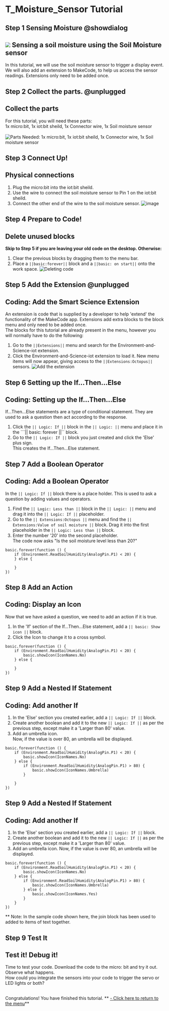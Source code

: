 # T_Moisture_Sensor Tutorial

<!---------------------------------------------------------------
------------Moisture Sensor TUTORIAL------------INComplete-----
----------------------------------------------------------------->

## Step 1 Sensing Moisture @showdialog

![](https://raw.githubusercontent.com/EarthEdSTEM/earthed-iot-programs-tutorials/master/Images/T_Soil_Moisture/Soil_Moisture_Banner.gif)
Sensing a soil moisture using the Soil Moisture sensor
-------------------------------------------

In this tutorial, we will use the soil moisture sensor to trigger a display event. We will also add an extension to MakeCode, to help us access the sensor readings.  Extensions only need to be added once.

## Step 2 Collect the parts. @unplugged
Collect the parts
-----------------
For this tutorial, you will need these parts:<br>
1x micro:bit, 1x iot:bit sheild, 1x Connector wire, 1x Soil moisture sensor<br><br>
![Parts Needed: 1x micro:bit, 1x iot:bit sheild, 1x Connector wire, 1x Soil moisture sensor](https://raw.githubusercontent.com/EarthEdSTEM/earthed-iot-programs-tutorials/master/Images/T_Soil_Moisture/IoT_Soil_Moisture_Sensor_Parts_List.png)
<br>

## Step 3 Connect Up!
Physical connections
--------------------
1. Plug the micro:bit into the iot:bit sheild.
2. Use the wire to connect the soil moisture sensor to Pin 1 on the iot:bit sheild. 
3. Connect the other end of the wire to the soil moisture sensor.
![image](https://raw.githubusercontent.com/EarthEdSTEM/earthed-iot-programs-tutorials/master/Images/T_Soil_Moisture/IoT_Soil_Moisture_Sensor_Connections.png)

## Step 4 Prepare to Code!
Delete unused blocks
--------------------
**Skip to Step 5 if you are leaving your old code on the desktop. Otherwise:**
1. Clear the previous blocks by dragging them to the menu bar.
2. Place a ``||basic:forever||`` block and a ``||basic: on start||`` onto the work space.
![Deleting code](https://raw.githubusercontent.com/EarthEdSTEM/earthed-iot-programs-tutorials/master/Images/General/Delete_blocks.png)

## Step 5 Add the Extension @unplugged
Coding: Add the Smart Science Extension
----------------------------------------
An extension is code that is supplied by a developer to help 'extend' the functionality of the MakeCode app. Extensions add extra blocks to the block menu and only need to be added once. 
<br>The blocks for this tutorial are already present in the menu, however you will normally have to do the following:
1. Go to the ``||Extensions||`` menu and search for the Environment-and-Science-iot extension. 
2. Click the Environment-and-Science-iot extension to load it. New menu items will now appear, giving access to the ``||Extensions:Octopus||`` sensors.
![Add the extension](https://raw.githubusercontent.com/EarthEdSTEM/earthed-iot-programs-tutorials/master/Images/General/Add_Extension.gif)

## Step 6 Setting up the If...Then...Else
Coding: Setting up the If...Then...Else
--------------------------
If...Then...Else statements are a type of conditional statement. They are used to ask a question then act according to the response.
1. Click the ``|| Logic: If ||`` block in the ``|| Logic: ||`` menu and place it in the ```|| basic: forever ||`` block.
2. Go to the  ``|| Logic: If ||`` block you just created and click the 'Else' plus sign.<br>
This creates the If...Then...Else statement.

## Step 7 Add a Boolean Operator
Coding: Add a Boolean Operator
----------------------------------------
In the ``|| Logic: If ||`` block there is a place holder. This is used to ask a question by adding values and operators.
1. Find the ``|| Logic: Less than ||`` block in the ``|| Logic: ||`` menu and drag it into the ``|| Logic: If ||`` placeholder.
2. Go to the ``|| Extensions:Octopus ||`` menu and find the ``|| Extensions:Value of soil moisture ||`` block. Drag it into the first placeholder in the ``|| Logic: Less than ||`` block.
3. Enter the number '20' into the second placeholder.<br>
The code now asks "Is the soil moisture level less than 20?"

```blocks
basic.forever(function () {
    if (Environment.ReadSoilHumidity(AnalogPin.P1) < 20) {    
    } else {
    	
    }
})
```

## Step 8 Add an Action
Coding: Display an Icon
----------------------------------------
Now that we have asked a question, we need to add an action if it is true. 
1. In the 'If' section of the If...Then...Else statement, add a ``|| basic: Show icon ||`` block.
2. Click the Icon to change it to a cross symbol.

```blocks
basic.forever(function () {
    if (Environment.ReadSoilHumidity(AnalogPin.P1) < 20) {
        basic.showIcon(IconNames.No)
    } else {
    	
    }
})
```

## Step 9 Add a Nested If Statement
Coding: Add another If
-------------------------------------
1. In the 'Else' section you created earlier, add a ``|| Logic: If ||`` block.
2. Create another boolean and add it to the new ``|| Logic: If ||`` as per the previous step, except make it a 'Larger than 80' value.
3. Add an umbrella icon.<br>
Now, if the value is over 80, an umbrella will be displayed.

```blocks
basic.forever(function () {
    if (Environment.ReadSoilHumidity(AnalogPin.P1) < 20) {
        basic.showIcon(IconNames.No)
    } else {
        if (Environment.ReadSoilHumidity(AnalogPin.P1) > 80) {
            basic.showIcon(IconNames.Umbrella)
        }
    	
    }
})
```
## Step 9 Add a Nested If Statement
Coding: Add another If
-------------------------------------
1. In the 'Else' section you created earlier, add a ``|| Logic: If ||`` block.
2. Create another boolean and add it to the new ``|| Logic: If ||`` as per the previous step, except make it a 'Larger than 80' value.<br>
3. Add an umbrella icon.
Now, if the value is over 80, an umbrella will be displayed.

```blocks
basic.forever(function () {
    if (Environment.ReadSoilHumidity(AnalogPin.P1) < 20) {
        basic.showIcon(IconNames.No)
    } else {
        if (Environment.ReadSoilHumidity(AnalogPin.P1) > 80) {
            basic.showIcon(IconNames.Umbrella)
        } else {
            basic.showIcon(IconNames.Yes)
        }
    }
})
```
** Note: In the sample code shown here, the join block has been used to added to items of text together.
 
## Step 9 Test It
Test it! Debug it!
------------------
Time to test your code. Download the code to the micro: bit and try it out. Observe what happens.<br>
How could you integrate the sensors into your code to trigger the servo or LED lights or both?<br><br>

Congratulations! You have finished this tutorial.
** [- Click here to return to the menu](https://sites.google.com/earthed.vic.edu.au/tutorial-iot/home)**<br>

<script src="https://makecode.com/gh-pages-embed.js" > </script><script>makeCodeRender("{{ site.makecode.home_url }}", "{{ site.github.owner_name }}/{ { site.github.repository_name } } ");</script>
